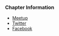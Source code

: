 ### Chapter Information

* [Meetup](https://www.meetup.com/maribor-owasp-meetup-group)
* [Twitter](https://twitter.com/OwaspSlovenia)
* [Facebook](https://www.facebook.com/owaspslovenia)

